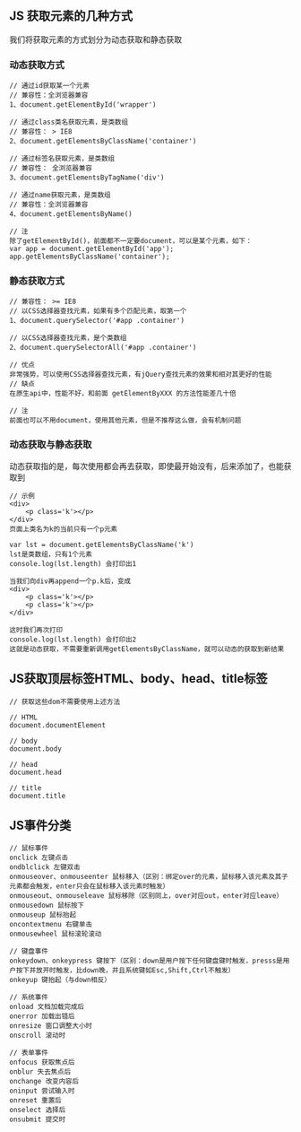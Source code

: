 ## JS 获取元素的几种方式

我们将获取元素的方式划分为动态获取和静态获取

### 动态获取方式
    
    // 通过id获取某一个元素
    // 兼容性：全浏览器兼容
    1、document.getElementById('wrapper')  
    
    // 通过class类名获取元素，是类数组
    // 兼容性： > IE8
    2、document.getElementsByClassName('container')
    
    // 通过标签名获取元素，是类数组
    // 兼容性： 全浏览器兼容
    3、document.getElementsByTagName('div')
    
    // 通过name获取元素，是类数组
    // 兼容性：全浏览器兼容
    4、document.getElementsByName()
    
    // 注
    除了getElementById()，前面都不一定要document，可以是某个元素，如下：
    var app = document.getElementById('app');
    app.getElementsByClassName('container');
    
### 静态获取方式
    
    // 兼容性： >= IE8
    // 以CSS选择器查找元素，如果有多个匹配元素，取第一个
    1、document.querySelector('#app .container')
    
    // 以CSS选择器查找元素，是个类数组
    2、document.querySelectorAll('#app .container')
    
    // 优点
    非常强势，可以使用CSS选择器查找元素，有jQuery查找元素的效果和相对其更好的性能
    // 缺点
    在原生api中，性能不好，和前面 getElementByXXX 的方法性能差几十倍
    
    // 注
    前面也可以不用document，使用其他元素，但是不推荐这么做，会有机制问题

### 动态获取与静态获取

动态获取指的是，每次使用都会再去获取，即使最开始没有，后来添加了，也能获取到

    // 示例
    <div>
        <p class='k'></p>
    </div>
    页面上类名为k的当前只有一个p元素
    
    var lst = document.getElementsByClassName('k')
    lst是类数组，只有1个元素
    console.log(lst.length) 会打印出1
    
    当我们向div再append一个p.k后，变成
    <div>
        <p class='k'></p>
        <p class='k'></p>
    </div>
    
    这时我们再次打印
    console.log(lst.length) 会打印出2
    这就是动态获取，不需要重新调用getElementsByClassName，就可以动态的获取到新结果
    
    
## JS获取顶层标签HTML、body、head、title标签

    // 获取这些dom不需要使用上述方法
    
    // HTML
    document.documentElement
    
    // body
    document.body
    
    // head
    document.head
    
    // title
    document.title
    
## JS事件分类

    // 鼠标事件
    onclick 左键点击
    ondblclick 左键双击
    onmouseover、onmouseenter 鼠标移入（区别：绑定over的元素，鼠标移入该元素及其子元素都会触发，enter只会在鼠标移入该元素时触发）
    onmouseout、onmouseleave 鼠标移除（区别同上，over对应out，enter对应leave）
    onmousedown 鼠标按下
    onmouseup 鼠标抬起
    oncontextmenu 右键单击
    onmousewheel 鼠标滚轮滚动
    
    // 键盘事件
    onkeydown、onkeypress 键按下（区别：down是用户按下任何键盘键时触发，presss是用户按下并放开时触发，比down晚，并且系统键如Esc,Shift,Ctrl不触发）
    onkeyup 键抬起（与down相反）
    
    // 系统事件
    onload 文档加载完成后
    onerror 加载出错后
    onresize 窗口调整大小时
    onscroll 滚动时
    
    // 表单事件
    onfocus 获取焦点后
    onblur 失去焦点后
    onchange 改变内容后
    oninput 尝试输入时
    onreset 重置后
    onselect 选择后
    onsubmit 提交时
    